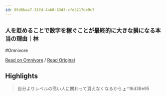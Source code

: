 ```yaml
---
id: 05d6baa7-31fd-4ab0-83d3-cfe3217de9c7
---
```


## `人を貶めることで数字を稼ぐことが最終的に大きな損になる本当の理由｜林`
#Omnivore

[Read on Omnivore](https://omnivore.app/me/-190c502d683) / [Read Original](https://note.com/photograpy_tips/n/n9bc7e248aad0?from=membership-note)


## Highlights

> 自分よりレベルの高い人に関わって貰えなくなるから [⤴️](https://omnivore.app/me/-190c502d683#16d38e95-aecc-4699-9abf-c1e06d690ed8)  ^16d38e95

